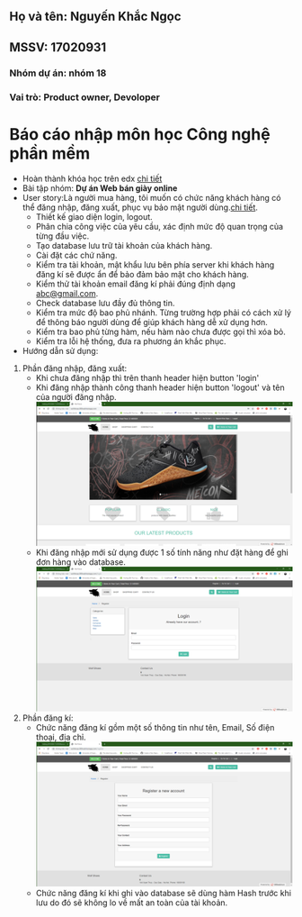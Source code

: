 ## Họ và tên: Nguyến Khắc Ngọc
## MSSV: 17020931
### Nhóm dự án: nhóm 18
### Vai trò: Product owner, Devoloper

# Báo cáo nhập môn học Công nghệ phần mềm

* Hoàn thành khóa học trên edx [chi tiết](https://github.com/KhacNgoc/INT2208-7-2019/blob/master/NguyenKhacNgoc/SoftEng1x%20edX_3.jpg)
* Bài tập nhóm: **Dự án Web bán giày online**
* User story:Là người mua hàng, tôi muốn có chức năng khách hàng có thể đăng nhập, đăng xuất, phục vụ bảo mật người dùng.[chi tiết](https://github.com/KhacNgoc/INT2208-7-2019/issues/3).
  - Thiết kế giao diện login, logout.
  - Phân chia công việc của yêu cầu, xác định mức độ quan trọng của từng đầu việc.
  - Tạo database lưu trữ tài khoản của khách hàng.
  - Cài đặt các chứ năng.
  - Kiểm tra tài khoản, mật khẩu lưu bên phía server khi khách hàng đăng kí sẽ được ẩn để bảo đảm bảo mật cho khách hàng.
  - Kiểm thử tài khoản email đăng kí phải đúng định dạng abc@gmail.com.
  - Check database lưu đầy đủ thông tin.
  - Kiểm tra mức độ bao phủ nhánh. Từng trường hợp phải có cách xử lý để thông báo người dùng để giúp khách hàng dễ xử dụng hơn.
  - Kiểm tra bao phủ từng hàm, nếu hàm nào chưa được gọi thì xóa bỏ.
  - Kiểm tra lỗi hệ thống, đưa ra phương án khắc phục.
* Hướng dẫn sử dụng:
1. Phần đăng nhập, đăng xuất:
    - Khi chưa đăng nhập thì trên thanh header hiện button 'login'
    - Khi đăng nhập thành công thanh header hiện button 'logout' và tên của người đăng nhập.
       ![Home](home.PNG)
    - Khi đăng nhập mới sử dụng được 1 số tính năng như đặt hàng để ghi đơn hàng vào database.
    ![login](login.PNG)
2. Phần đăng kí:
    - Chức năng đăng kí gồm một số thông tin như tên, Email, Số điện thoại, địa chỉ.
    ![register](register.PNG)
    - Chức năng đăng kí khi ghi vào database sẽ dùng hàm Hash trước khi lưu do đó sẽ không lo về mất an toàn của tài khoản.
 
